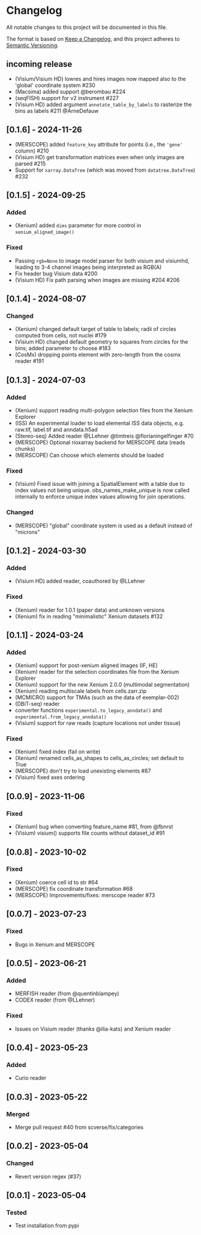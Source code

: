 # Changelog

All notable changes to this project will be documented in this file.

The format is based on [Keep a Changelog][],
and this project adheres to [Semantic Versioning][].

[keep a changelog]: https://keepachangelog.com/en/1.0.0/
[semantic versioning]: https://semver.org/spec/v2.0.0.html

## incoming release

-   (Visium/Visium HD) lowres and hires images now mapped also to the 'global' coordinate system #230
-   (Macsima) added support @berombau #224
-   (seqFISH) support for v2 instrument #227
-   (Visium HD) added argument `annotate_table_by_labels` to rasterize the bins as labels #211 @ArneDefauw

## [0.1.6] - 2024-11-26

-   (MERSCOPE) added `feature_key` attribute for points (i.e., the `'gene'` column) #210
-   (Visium HD) get transformation matrices even when only images are parsed #215
-   Support for `xarray.DataTree` (which was moved from `datatree.DataTree`) #232

## [0.1.5] - 2024-09-25

### Added

-   (Xenium) added `dims` parameter for more control in `xenium_aligned_image()`

### Fixed

-   Passing `rgb=None` to image model parser for both visium and visiumhd, leading to 3-4 channel images being
    interpreted as RGB(A)
-   Fix header bug Visium data #200
-   (Visium HD) Fix path parsing when images are missing #204 #206

## [0.1.4] - 2024-08-07

### Changed

-   (Xenium) changed default target of table to labels; radii of circles computed from cells, not nuclei #179
-   (Visium HD) changed default geometry to squares from circles for the bins; added parameter to choose #183
-   (CosMx) dropping points element with zero-length from the cosmx reader #191

## [0.1.3] - 2024-07-03

### Added

-   (Xenium) support reading multi-polygon selection files from the Xenium Explorer
-   (ISS) An experimental loader to load elemental ISS data objects, e.g. raw.tif, label.tif and anndata.h5ad
-   (Stereo-seq) Added reader @LLehner @timtreis @florianingelfinger #70
-   (MERSCOPE) Optional rioxarray backend for MERSCOPE data (reads chunks)
-   (MERSCOPE) Can choose which elements should be loaded

### Fixed

-   (Visium) Fixed issue with joining a SpatialElement with a table due to index values not being unique.
    obs_names_make_unique is now called internally to enforce unique index values allowing for join operations.

### Changed

-   (MERSCOPE) "global" coordinate system is used as a default instead of "microns"

## [0.1.2] - 2024-03-30

### Added

-   (Visium HD) added reader, coauthored by @LLehner

### Fixed

-   (Xenium) reader for 1.0.1 (paper data) and unknown versions
-   (Xenium) fix in reading "minimalistic" Xenium datasets #132

## [0.1.1] - 2024-03-24

### Added

-   (Xenium) support for post-xenium aligned images (IF, HE)
-   (Xenium) reader for the selection coordinates file from the Xenium Explorer
-   (Xenium) support for the new Xenium 2.0.0 (multimodal segmentation)
-   (Xenium) reading multiscale labels from cells.zarr.zip
-   (MCMICRO) support for TMAs (such as the data of exemplar-002)
-   (DBiT-seq) reader
-   converter functions `experimental.to_legacy_anndata()` and `experimental.from_legacy_anndata()`
-   (Visium) support for raw reads (capture locations not under tissue)

### Fixed

-   (Xenium) fixed index (fail on write)
-   (Xenium) renamed cells_as_shapes to cells_as_circles; set default to True
-   (MERSCOPE) don't try to load unexisting elements #87
-   (Visium) fixed axes ordering

## [0.0.9] - 2023-11-06

### Fixed

-   (Xenium) bug when converting feature_name #81, from @fbnrst
-   (Visium) visium() supports file counts without dataset_id #91

## [0.0.8] - 2023-10-02

### Fixed

-   (Xenium) coerce cell id to str #64
-   (MERSCOPE) fix coordinate transformation #68
-   (MERSCOPE) Improvements/fixes: merscope reader #73

## [0.0.7] - 2023-07-23

### Fixed

-   Bugs in Xenium and MERSCOPE

## [0.0.5] - 2023-06-21

### Added

-   MERFISH reader (from @quentinblampey)
-   CODEX reader (from @LLehner)

### Fixed

-   Issues on Visium reader (thanks @ilia-kats) and Xenium reader

## [0.0.4] - 2023-05-23

### Added

-   Curio reader

## [0.0.3] - 2023-05-22

### Merged

-   Merge pull request #40 from scverse/fix/categories

## [0.0.2] - 2023-05-04

### Changed

-   Revert version regex (#37)

## [0.0.1] - 2023-05-04

### Tested

-   Test installation from pypi
